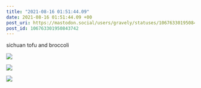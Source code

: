 ```yaml
---
title: "2021-08-16 01:51:44.09"
date: 2021-08-16 01:51:44.09 +00
post_uri: https://mastodon.social/users/gravely/statuses/106763301950843742
post_id: 106763301950843742
---
```

sichuan tofu and broccoli


![](/images/106763301529452223.jpg)

![](/images/106763301724785059.jpg)

![](/images/106763301902684700.jpg)

